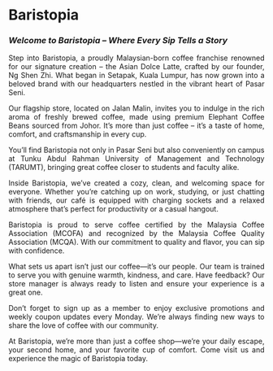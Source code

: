 

# Baristopia
<H3><I> Welcome to Baristopia – Where Every Sip Tells a Story </I></H3>

<p align="justify"> Step into Baristopia, a proudly Malaysian-born coffee franchise renowned for our signature creation – the Asian Dolce Latte, crafted by our founder, Ng Shen Zhi. What began in Setapak, Kuala Lumpur, has now grown into a beloved brand with our headquarters nestled in the vibrant heart of Pasar Seni. </p>
<p align="justify"> Our flagship store, located on Jalan Malin, invites you to indulge in the rich aroma of freshly brewed coffee, made using premium Elephant Coffee Beans sourced from Johor. It’s more than just coffee – it’s a taste of home, comfort, and craftsmanship in every cup. </p>
<p align="justify"> You’ll find Baristopia not only in Pasar Seni but also conveniently on campus at Tunku Abdul Rahman University of Management and Technology (TARUMT), bringing great coffee closer to students and faculty alike. </p>
<p align="justify"> Inside Baristopia, we’ve created a cozy, clean, and welcoming space for everyone. Whether you’re catching up on work, studying, or just chatting with friends, our café is equipped with charging sockets and a relaxed atmosphere that’s perfect for productivity or a casual hangout.
 </p>
<p align="justify"> Baristopia is proud to serve coffee certified by the Malaysia Coffee Association (MCOFA) and recognized by the Malaysia Coffee Quality Association (MCQA). With our commitment to quality and flavor, you can sip with confidence. </p>
<p align="justify"> What sets us apart isn’t just our coffee—it’s our people. Our team is trained to serve you with genuine warmth, kindness, and care. Have feedback? Our store manager is always ready to listen and ensure your experience is a great one. </p>
<p align="justify"> Don’t forget to sign up as a member to enjoy exclusive promotions and weekly coupon updates every Monday. We’re always finding new ways to share the love of coffee with our community. </p>
<p align="justify"> At Baristopia, we’re more than just a coffee shop—we’re your daily escape, your second home, and your favorite cup of comfort. Come visit us and experience the magic of Baristopia today. </p>














